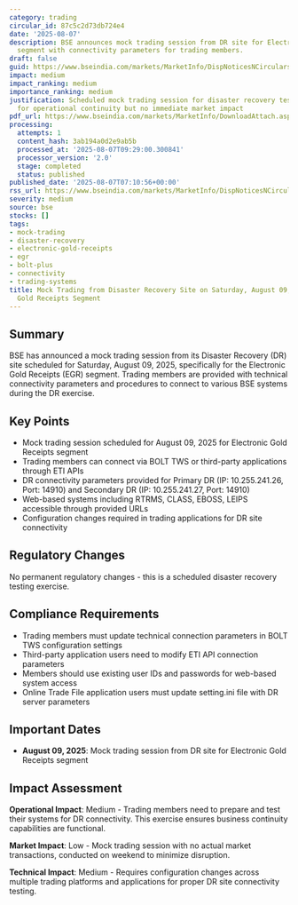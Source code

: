```yaml
---
category: trading
circular_id: 87c5c2d73db724e4
date: '2025-08-07'
description: BSE announces mock trading session from DR site for Electronic Gold Receipts
  segment with connectivity parameters for trading members.
draft: false
guid: https://www.bseindia.com/markets/MarketInfo/DispNoticesNCirculars.aspx?Noticeid={9CD090FB-7701-4A11-BD50-A57BD551720D}&noticeno=20250807-4&dt=08/07/2025&icount=4&totcount=10&flag=0
impact: medium
impact_ranking: medium
importance_ranking: medium
justification: Scheduled mock trading session for disaster recovery testing - important
  for operational continuity but no immediate market impact
pdf_url: https://www.bseindia.com/markets/MarketInfo/DownloadAttach.aspx?id=20250807-4&attachedId=99e787ca-a2f2-410c-8838-fbd681e90617
processing:
  attempts: 1
  content_hash: 3ab194a0d2e9ab5b
  processed_at: '2025-08-07T09:29:00.300841'
  processor_version: '2.0'
  stage: completed
  status: published
published_date: '2025-08-07T07:10:56+00:00'
rss_url: https://www.bseindia.com/markets/MarketInfo/DispNoticesNCirculars.aspx?Noticeid={9CD090FB-7701-4A11-BD50-A57BD551720D}&noticeno=20250807-4&dt=08/07/2025&icount=4&totcount=10&flag=0
severity: medium
source: bse
stocks: []
tags:
- mock-trading
- disaster-recovery
- electronic-gold-receipts
- egr
- bolt-plus
- connectivity
- trading-systems
title: Mock Trading from Disaster Recovery Site on Saturday, August 09, 2025 for Electronic
  Gold Receipts Segment
---
```


## Summary

BSE has announced a mock trading session from its Disaster Recovery (DR) site scheduled for Saturday, August 09, 2025, specifically for the Electronic Gold Receipts (EGR) segment. Trading members are provided with technical connectivity parameters and procedures to connect to various BSE systems during the DR exercise.

## Key Points

- Mock trading session scheduled for August 09, 2025 for Electronic Gold Receipts segment
- Trading members can connect via BOLT TWS or third-party applications through ETI APIs
- DR connectivity parameters provided for Primary DR (IP: 10.255.241.26, Port: 14910) and Secondary DR (IP: 10.255.241.27, Port: 14910)
- Web-based systems including RTRMS, CLASS, EBOSS, LEIPS accessible through provided URLs
- Configuration changes required in trading applications for DR site connectivity

## Regulatory Changes

No permanent regulatory changes - this is a scheduled disaster recovery testing exercise.

## Compliance Requirements

- Trading members must update technical connection parameters in BOLT TWS configuration settings
- Third-party application users need to modify ETI API connection parameters
- Members should use existing user IDs and passwords for web-based system access
- Online Trade File application users must update setting.ini file with DR server parameters

## Important Dates

- **August 09, 2025**: Mock trading session from DR site for Electronic Gold Receipts segment

## Impact Assessment

**Operational Impact**: Medium - Trading members need to prepare and test their systems for DR connectivity. This exercise ensures business continuity capabilities are functional.

**Market Impact**: Low - Mock trading session with no actual market transactions, conducted on weekend to minimize disruption.

**Technical Impact**: Medium - Requires configuration changes across multiple trading platforms and applications for proper DR site connectivity testing.